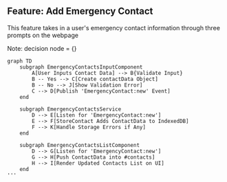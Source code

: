 ## Feature: Add Emergency Contact

This feature takes in a user's emergency contact information through three prompts on the webpage 

Note: 
decision node = {}

```mermaid
graph TD
    subgraph EmergencyContactsInputComponent
        A[User Inputs Contact Data] --> B{Validate Input}
        B -- Yes --> C[Create contactData Object]
        B -- No --> J[Show Validation Error]
        C --> D[Publish 'EmergencyContact:new' Event]
    end

    subgraph EmergencyContactsService
        D --> E[Listen for 'EmergencyContact:new']
        E --> F[StoreContact Adds ContactData to IndexedDB]
        F --> K[Handle Storage Errors if Any]
    end

    subgraph EmergencyContactsListComponent
        D --> G[Listen for 'EmergencyContact:new']
        G --> H[Push ContactData into #contacts]
        H --> I[Render Updated Contacts List on UI]
    end
'''
